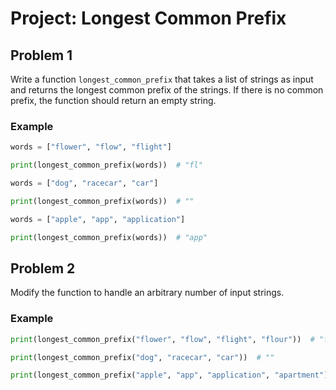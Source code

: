 # Project: Longest Common Prefix

## Problem 1

Write a function `longest_common_prefix` that takes a list of strings as input and returns the longest common prefix of the strings. If there is no common prefix, the function should return an empty string.

### Example

```python
words = ["flower", "flow", "flight"]

print(longest_common_prefix(words))  # "fl"

words = ["dog", "racecar", "car"]

print(longest_common_prefix(words))  # ""

words = ["apple", "app", "application"]

print(longest_common_prefix(words))  # "app"
```

## Problem 2

Modify the function to handle an arbitrary number of input strings.

### Example

```python
print(longest_common_prefix("flower", "flow", "flight", "flour"))  # "fl"

print(longest_common_prefix("dog", "racecar", "car"))  # ""

print(longest_common_prefix("apple", "app", "application", "apartment"))  # "ap"
```
